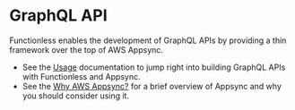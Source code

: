 # GraphQL API

Functionless enables the development of GraphQL APIs by providing a thin framework over the top of AWS Appsync.

- See the [Usage](./usage) documentation to jump right into building GraphQL APIs with Functionless and Appsync.
- See the [Why AWS Appsync?](./why-appsync.md) for a brief overview of Appsync and why you should consider using it.
